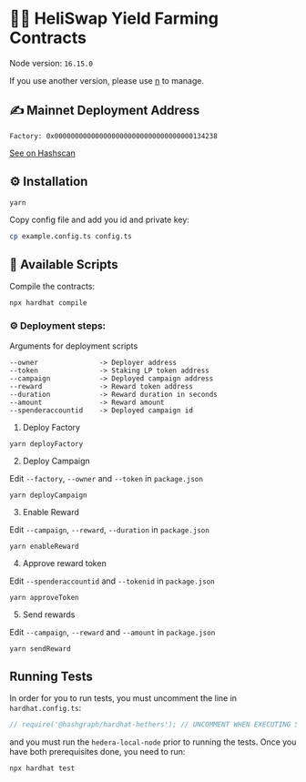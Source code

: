 # 👨‍🌾 HeliSwap Yield Farming Contracts

Node version: `16.15.0`

If you use another version, please use [n](https://github.com/tj/n) to manage.

## ✍️ Mainnet Deployment Address

`Factory: 0x0000000000000000000000000000000000134238`

[See on Hashscan](https://hashscan.io/#/mainnet/contract/0.0.1262136)

## ⚙️ Installation

```
yarn
```

Copy config file and add you id and private key:

```bash
cp example.config.ts config.ts
```

## 🚀 Available Scripts

Compile the contracts:

```
npx hardhat compile
```

### ⚙️ Deployment steps:

Arguments for deployment scripts

```
--owner               -> Deployer address
--token               -> Staking LP token address
--campaign            -> Deployed campaign address
--reward              -> Reward token address
--duration            -> Reward duration in seconds
--amount              -> Reward amount
--spenderaccountid    -> Deployed campaign id
```

1. Deploy Factory

```
yarn deployFactory
```

2. Deploy Campaign

Edit `--factory`, `--owner` and `--token` in `package.json`

```
yarn deployCampaign
```

3. Enable Reward

Edit `--campaign`, `--reward`, `--duration` in `package.json`

```
yarn enableReward
```

4. Approve reward token

Edit `--spenderaccountid` and `--tokenid` in `package.json`

```
yarn approveToken
```

5. Send rewards

Edit `--campaign`, `--reward` and `--amount` in `package.json`

```
yarn sendReward
```

## Running Tests

In order for you to run tests, you must uncomment the line in `hardhat.config.ts`:

```typescript
// require('@hashgraph/hardhat-hethers'); // UNCOMMENT WHEN EXECUTING SCRIPTS; COMMENT WHEN RUNNING TESTS
```

and you must run the `hedera-local-node` prior to running the tests.
Once you have both prerequisites done, you need to run:

```
npx hardhat test
```
